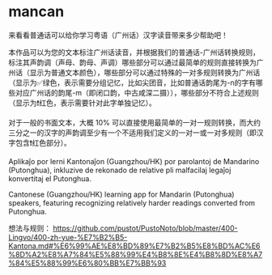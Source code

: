 # mancan

来看看普通话可以给你学习粤语（广州话）汉字读音带来多少帮助吧！

本作品可以为您的文本标注广州话读音，并根据我们的普通话-广州话转换规则，标注其声韵调（声母、韵母、声调）哪些部分可以通过最简单的规则直接转换为广州话（显示为普通文本颜色），哪些部分可以通过特殊的一对多规则转换为广州话（显示为✅绿色，表示需要分组记忆，比如尖团音，比如普通话韵尾为-n的字有哪些对应广州话的韵尾-m（即闭口韵，中古咸深二摄）），哪些部分不符合上述规则（显示为❗️红色，表示需要针对此字单独记忆）。

对于一般的书面文本，大概 10% 可以直接使用最简单的一对一规则转换，而大约三分之一的汉字的声韵调至少有一个不适用我们定义的一对一或一对多规则（即汉字包含❗️红色部分）。

Aplikaĵo por lerni Kantonaĵon (Guangzhou/HK) por parolantoj de Mandarino (Putonghua), inkluzive de rekonado de relative pli malfacilaj legaĵoj konvertitaj el Putonghua.

Cantonese (Guangzhou/HK) learning app for Mandarin (Putonghua) speakers, featuring recognizing relatively harder readings converted from Putonghua.

想法与规则： https://github.com/pustot/PustoNoto/blob/master/400-Lingvo/400-zh-yue-%E7%B2%B5-Kantona.md#%E6%99%AE%E8%BD%89%E7%B2%B5%E8%BD%AC%E6%8D%A2%E8%A7%84%E5%88%99%E4%B8%8E%E4%B8%8D%E8%A7%84%E5%88%99%E6%80%BB%E7%BB%93
